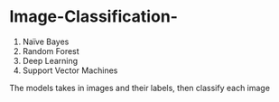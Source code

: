 # Image-Classification-
1. Naïve Bayes
2. Random Forest
3. Deep Learning
4. Support Vector Machines
	
The models takes in images and their labels, then classify each image
